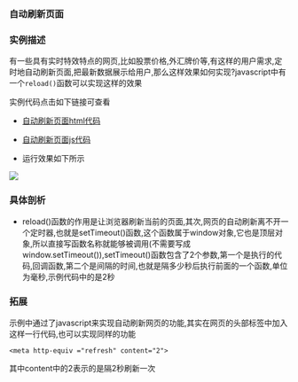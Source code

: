 ### 自动刷新页面

### 实例描述
 有一些具有实时特效特点的网页,比如股票价格,外汇牌价等,有这样的用户需求,定时地自动刷新页面,把最新数据展示给用户,那么这样效果如何实现?javascript中有一个`reload()`函数可以实现这样的效果

实例代码点击如下链接可查看

* [自动刷新页面html代码](实例001自动刷新页面.html)
* [自动刷新页面js代码](js/实例001自动刷新页面.js)

* 运行效果如下所示

![](http://i.imgur.com/NofTqqL.gif)

### 具体剖析

* reload()函数的作用是让浏览器刷新当前的页面,其次,网页的自动刷新离不开一个定时器,也就是setTimeout()函数,这个函数属于window对象,它也是顶层对象,所以直接写函数名称就能够被调用(不需要写成window.setTimeout()),setTimeout()函数包含了2个参数,第一个是执行的代码,回调函数,第二个是间隔的时间,也就是隔多少秒后执行前面的一个函数,单位为毫秒,示例代码中的是2秒

### 拓展
示例中通过了javascript来实现自动刷新网页的功能,其实在网页的头部标签中加入这样一行代码,也可以实现同样的功能
    
    <meta http-equiv ="refresh" content="2">

其中content中的2表示的是隔2秒刷新一次
